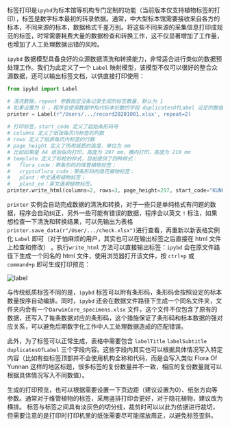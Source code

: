 标签打印是`ipybd`为标本馆等机构专门定制的功能（当前版本仅支持植物标签的打印），标签是数字标本最初的转录依据。通常，中大型标本馆需要接收来自各方的标本，不同来源的标本，数据格式千差万别。将这些不同来源的采集信息打印成规范的标签，时常需要耗费大量的数据检查和转换工作，这不仅显著增加了工作量，也增加了人工处理数据出错的风险。

`ipybd` 数据模型具备良好的众源数据清洗和转换能力，非常适合进行类似的数据预处理工作。我们为此定义了一个 `Label` 映射模型，该模型不仅可以很好的整合众源数据，还可以输出标签文档，以供直接打印使用：

```python
from ipybd import Label

# 清洗数据，repeat 参数指定没条记录生成的标签数量，默认为 1
# 如果设置为 0 ，程序会使用数据中指代标本份数的字段 duplicatesOfLabel 设定的数值作为打印数量
printer = Label(r"/Users/.../record20201001.xlsx', repeat=2)
                
# 打印标签，start_code 定义了起始条形码号
# columns 定义了纸张每页内标签的列数
# rows 定义了纸质每页内标签的行数
# page_height 定义了所用纸质的高度，单位为 mm
# 比如如果是 A4 纸张纵向打印，高度为 297 mm，横向打印，高度为 210 mm
# template 定义了标枪的样式，目前提供了四种样式：
#   flora_code：带条形码的维管植物标签；
#   cryptoflora_code：带条形码的隐花植物标签；
#   plant：中文通用植物标签；
#   plant_en：英文通用植物标签。
printer.write_html(columns=2, rows=3, page_height=297, start_code="KUN004123", template="flora_code")
```

`printer` 实例会自动完成数据的清洗和转换，对于一些只是单纯格式有问题的数据，程序会自动纠正，另外一些可能有错误的数据，程序会以英文 `!` 标注，如果想检查一下清洗和转换结果，可以先输出为表格`printer.save_data(r"/User/.../check.xlsx")`进行查看，再重新以新表格实例化 `Label` 即可（对于怕麻烦的用户，其实也可以在输出标签之后直接在 html 文件上检查和修改） 。执行`write_html` 方法可以直接输出标签：`ipybd` 会在原文件路径下生成一个同名的 html 文件，使用浏览器打开该文件，按 `ctrl+p` 或 `command+p` 即可生成打印预览： 

![label](https://ftp.bmp.ovh/imgs/2020/12/b13a38fbb4f090b2.png)

与传统纸质标签不同的是，`ipybd` 标签可以附有条形码，条形码会按照设定的标本数量按序自动编排。同时，`ipybd` 还会在数据文件路径下生成一个同名文件夹，文件夹内会有一个`DarwinCore_specimens.xlsx` 文件，这个文件不仅包含了原有的数据，还写入了每条数据对应的条形码，这个措施保证了条形码和标本数据的强对应关系，可以避免后期数字化工作中人工处理数据造成的匹配错误。

此外，为了标签可以正常生成，表格中需要包含 `labelTitle` `labelSubtitle` `duplicatesOfLabel` 三个字段内容。这些字段内其实也可以根据具体情况写入特定内容（比如有些标签顶部并不会使用机构全称和代码，而是会写入类似 Flora Of Yunnan 这样的地区标题，很多标签的复份数量并不一致，相应的复份数量就可以根据具体情况写入不同数值）。 

生成的打印预览，也可以根据需要设置一下页边距（建议设置为0）、纸张方向等参数。通常对于维管植物的标签，采用竖排打印会更好，对于隐花植物，建议改为横排。 标签与标签之间具有淡灰色的切分线，裁剪时可以以此为依据进行裁切，但需要注意的是打印时打印机里的纸张需要尽可能摆放周正，以避免标签歪斜。